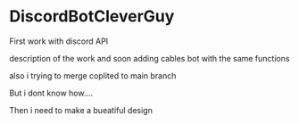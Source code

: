 # DiscordBotCleverGuy
First work with discord API

description of the work and soon adding cables bot with the same functions

also i trying to merge coplited to main branch

But i dont know how....

Then i need to make a bueatiful design
